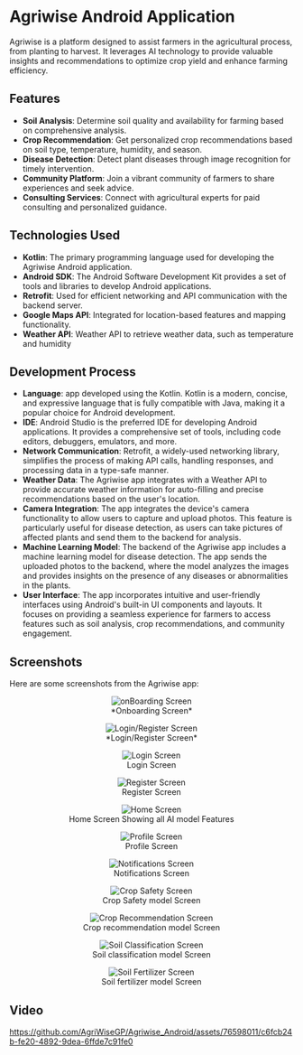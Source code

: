 # Agriwise Android Application

Agriwise is a platform designed to assist farmers in the agricultural process, from planting to harvest. It leverages AI technology to provide valuable insights and recommendations to optimize crop yield and enhance farming efficiency.

## Features

- **Soil Analysis**: Determine soil quality and availability for farming based on comprehensive analysis.
- **Crop Recommendation**: Get personalized crop recommendations based on soil type, temperature, humidity, and season.
- **Disease Detection**: Detect plant diseases through image recognition for timely intervention.
- **Community Platform**: Join a vibrant community of farmers to share experiences and seek advice.
- **Consulting Services**: Connect with agricultural experts for paid consulting and personalized guidance.

## Technologies Used

- **Kotlin**: The primary programming language used for developing the Agriwise Android application.
- **Android SDK**: The Android Software Development Kit provides a set of tools and libraries to develop Android applications.
- **Retrofit**: Used for efficient networking and API communication with the backend server.
- **Google Maps API**: Integrated for location-based features and mapping functionality.
- **Weather API**: Weather API to retrieve weather data, such as temperature and humidity

## Development Process

- **Language**: app developed using the Kotlin. Kotlin is a modern, concise, and expressive language that is fully compatible with Java, making it a popular choice for Android development.
- **IDE**: Android Studio is the preferred IDE for developing Android applications. It provides a comprehensive set of tools, including code editors, debuggers, emulators, and more.
- **Network Communication**: Retrofit, a widely-used networking library, simplifies the process of making API calls, handling responses, and processing data in a type-safe manner.
- **Weather Data**: The Agriwise app integrates with a Weather API to provide accurate weather information for auto-filling and precise recommendations based on the user's location.
- **Camera Integration**: The app integrates the device's camera functionality to allow users to capture and upload photos. This feature is particularly useful for disease detection, as users can take pictures of       affected plants and send them to the backend for analysis.
- **Machine Learning Model**: The backend of the Agriwise app includes a machine learning model for disease detection. The app sends the uploaded photos to the backend, where the model analyzes the images and provides   insights on the presence of any diseases or abnormalities in the plants.
- **User Interface**: The app incorporates intuitive and user-friendly interfaces using Android's built-in UI components and layouts. It focuses on providing a seamless experience for farmers to access features such     as soil analysis, crop recommendations, and community engagement.

## Screenshots

Here are some screenshots from the Agriwise app:


<p align="center">
  <img src="https://github.com/AgriWiseGP/Agriwise_Android/assets/76598011/95c1fd18-9bf3-481f-91da-1781974b22ea" alt="onBoarding Screen">
  <br>
  *Onboarding Screen*
</p>

<p align="center">
  <img src="https://github.com/AgriWiseGP/Agriwise_Android/assets/76598011/be2bd454-3c52-4cf5-b127-ee1568cd6afb" alt="Login/Register Screen">
  <br>
  *Login/Register Screen*
</p>




<p align="center">
  <img src="https://github.com/AgriWiseGP/Agriwise_Android/assets/76598011/71af773b-6c47-4584-a0bf-f5804fb0d8e9" alt="Login Screen">
  <br>
  Login Screen
</p>


<p align="center">
  <img src="https://github.com/AgriWiseGP/Agriwise_Android/assets/76598011/c49e3093-8c9a-44ec-8fa0-bcf543c56eb4" alt="Register Screen">
  <br>
  Register Screen
</p>

<p align="center">
  <img src="https://github.com/AgriWiseGP/Agriwise_Android/assets/76598011/303b3542-fb6b-4a79-b314-cfdf6efb3484" alt="Home Screen">
  <br>
  Home Screen Showing all AI model Features
</p>

<p align="center">
  <img src="https://github.com/AgriWiseGP/Agriwise_Android/assets/76598011/932063d4-2e19-48c7-b7ae-8d9e004357fd" alt="Profile Screen">
  <br>
  Profile Screen
</p>

<p align="center">
  <img src="https://github.com/AgriWiseGP/Agriwise_Android/assets/76598011/3d9f47c5-b38b-43c8-8e81-d4c8c92c8744" alt="Notifications Screen">
  <br>
  Notifications Screen
</p>


<p align="center">
  <img src="https://github.com/AgriWiseGP/Agriwise_Android/assets/76598011/d7fcb3d6-576d-4345-9163-6f66384c4a66" alt="Crop Safety Screen">
  <br>
  Crop Safety model Screen
</p>


<p align="center">
  <img src="https://github.com/AgriWiseGP/Agriwise_Android/assets/76598011/86d5201f-c292-4a68-b02a-4d1327f92a01" alt="Crop Recommendation Screen">
  <br>
  Crop recommendation model Screen
</p>


<p align="center">
  <img src="https://github.com/AgriWiseGP/Agriwise_Android/assets/76598011/74a7691e-8503-4676-8330-a533484b0d9c" alt="Soil Classification Screen">
  <br>
  Soil classification model Screen
</p>


<p align="center">
  <img src="https://github.com/AgriWiseGP/Agriwise_Android/assets/76598011/f836b5a1-8309-4cd2-99b9-8564afac6f68" alt="Soil Fertilizer Screen">
  <br>
  Soil fertilizer model Screen
</p>

## Video


https://github.com/AgriWiseGP/Agriwise_Android/assets/76598011/c6fcb24b-fe20-4892-9dea-6ffde7c91fe0






